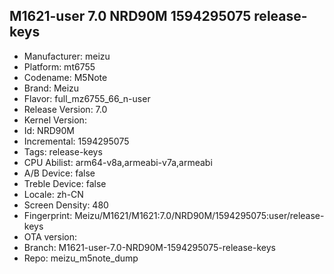 ## M1621-user 7.0 NRD90M 1594295075 release-keys
- Manufacturer: meizu
- Platform: mt6755
- Codename: M5Note
- Brand: Meizu
- Flavor: full_mz6755_66_n-user
- Release Version: 7.0
- Kernel Version: 
- Id: NRD90M
- Incremental: 1594295075
- Tags: release-keys
- CPU Abilist: arm64-v8a,armeabi-v7a,armeabi
- A/B Device: false
- Treble Device: false
- Locale: zh-CN
- Screen Density: 480
- Fingerprint: Meizu/M1621/M1621:7.0/NRD90M/1594295075:user/release-keys
- OTA version: 
- Branch: M1621-user-7.0-NRD90M-1594295075-release-keys
- Repo: meizu_m5note_dump
